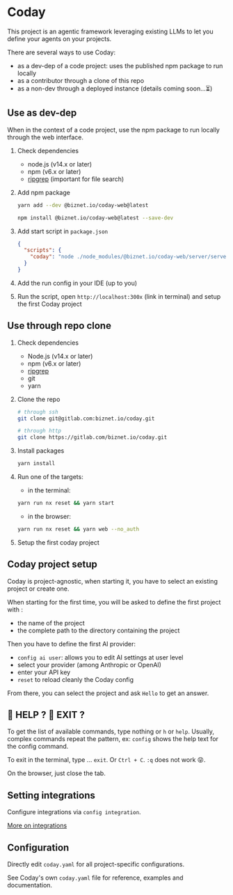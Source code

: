 # Coday

This project is an agentic framework leveraging existing LLMs to let you define your agents on your projects.

There are several ways to use Coday:

- as a dev-dep of a code project: uses the published npm package to run locally
- as a contributor through a clone of this repo
- as a non-dev through a deployed instance (details coming soon...⏳)

## Use as dev-dep

When in the context of a code project, use the npm package to run locally through the web interface.

1. Check dependencies
    - node.js (v14.x or later)
    - npm (v6.x or later) 
    - [ripgrep](https://github.com/BurntSushi/ripgrep) (important for file search)

2. Add npm package

    ```sh
    yarn add --dev @biznet.io/coday-web@latest
    ```
    
    ```sh
    npm install @biznet.io/coday-web@latest --save-dev
    ```

2. Add start script in `package.json`

    ```json
    {
      "scripts": {
        "coday": "node ./node_modules/@biznet.io/coday-web/server/server.js --no_auth"
      }
    }
    ```
3. Add the run config in your IDE (up to you)
4. Run the script, open `http://localhost:300x` (link in terminal) and setup the first Coday project

## Use through repo clone

1. Check dependencies
   - Node.js (v14.x or later)
   - npm (v6.x or later)
   - [ripgrep](https://github.com/BurntSushi/ripgrep)
   - git 
   - yarn 
2. Clone the repo
   ```sh
   # through ssh 
   git clone git@gitlab.com:biznet.io/coday.git
   
   # through http
   git clone https://gitlab.com/biznet.io/coday.git
    ```
3. Install packages

    ```sh
    yarn install
    ```
4. Run one of the targets:
   - in the terminal: 
   ```sh
   yarn run nx reset && yarn start
   ``` 
   - in the browser: 
   ```sh
   yarn run nx reset && yarn web --no_auth
   ``` 
5. Setup the first coday project


## Coday project setup

Coday is project-agnostic, when starting it, you have to select an existing project or create one.

When starting for the first time, you will be asked to define the first project with :
   - the name of the project
   - the complete path to the directory containing the project

Then you have to define the first AI provider:

   - `config ai user`: allows you to edit AI settings at user level
   - select your provider (among Anthropic or OpenAI)
   - enter your API key
   - `reset` to reload cleanly the Coday config

From there, you can select the project and ask `Hello` to get an answer.

## 🛟 HELP ? 🛑 EXIT ?

To get the list of available commands, type nothing or `h` or `help`. Usually, complex commands repeat the pattern, ex: `config` shows the help text for the config command.

To exit in the terminal, type ... `exit`. Or `Ctrl + C`. `:q` does not work 😝.

On the browser, just close the tab.

## Setting integrations

Configure integrations via `config integration`.

[More on integrations](doc/INTEGRATIONS.md)

## Configuration

Directly edit `coday.yaml` for all project-specific configurations.

See Coday's own `coday.yaml` file for reference, examples and documentation.
